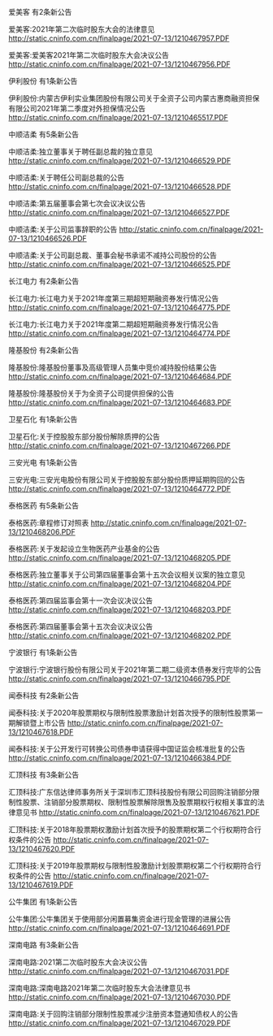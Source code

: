 爱美客 有2条新公告 

爱美客:2021年第二次临时股东大会的法律意见 http://static.cninfo.com.cn/finalpage/2021-07-13/1210467957.PDF 

爱美客:爱美客2021年第二次临时股东大会决议公告 http://static.cninfo.com.cn/finalpage/2021-07-13/1210467956.PDF 

伊利股份 有1条新公告 

伊利股份:内蒙古伊利实业集团股份有限公司关于全资子公司内蒙古惠商融资担保有限公司2021年第二季度对外担保情况公告 http://static.cninfo.com.cn/finalpage/2021-07-13/1210465517.PDF 

中顺洁柔 有5条新公告 

中顺洁柔:独立董事关于聘任副总裁的独立意见 http://static.cninfo.com.cn/finalpage/2021-07-13/1210466529.PDF 

中顺洁柔:关于聘任公司副总裁的公告 http://static.cninfo.com.cn/finalpage/2021-07-13/1210466528.PDF 

中顺洁柔:第五届董事会第七次会议决议公告 http://static.cninfo.com.cn/finalpage/2021-07-13/1210466527.PDF 

中顺洁柔:关于公司监事辞职的公告 http://static.cninfo.com.cn/finalpage/2021-07-13/1210466526.PDF 

中顺洁柔:关于公司副总裁、董事会秘书承诺不减持公司股份的公告 http://static.cninfo.com.cn/finalpage/2021-07-13/1210466525.PDF 

长江电力 有2条新公告 

长江电力:长江电力关于2021年度第三期超短期融资券发行情况公告 http://static.cninfo.com.cn/finalpage/2021-07-13/1210464775.PDF 

长江电力:长江电力关于2021年度第二期超短期融资券发行情况公告 http://static.cninfo.com.cn/finalpage/2021-07-13/1210464774.PDF 

隆基股份 有2条新公告 

隆基股份:隆基股份董事及高级管理人员集中竞价减持股份结果公告 http://static.cninfo.com.cn/finalpage/2021-07-13/1210464684.PDF 

隆基股份:隆基股份关于为全资子公司提供担保的公告 http://static.cninfo.com.cn/finalpage/2021-07-13/1210464683.PDF 

卫星石化 有1条新公告 

卫星石化:关于控股股东部分股份解除质押的公告 http://static.cninfo.com.cn/finalpage/2021-07-13/1210467266.PDF 

三安光电 有1条新公告 

三安光电:三安光电股份有限公司关于控股股东部分股份质押延期购回的公告 http://static.cninfo.com.cn/finalpage/2021-07-13/1210464772.PDF 

泰格医药 有5条新公告 

泰格医药:章程修订对照表 http://static.cninfo.com.cn/finalpage/2021-07-13/1210468206.PDF 

泰格医药:关于发起设立生物医药产业基金的公告 http://static.cninfo.com.cn/finalpage/2021-07-13/1210468205.PDF 

泰格医药:独立董事关于公司第四届董事会第十五次会议相关议案的独立意见 http://static.cninfo.com.cn/finalpage/2021-07-13/1210468204.PDF 

泰格医药:第四届监事会第十一次会议决议公告 http://static.cninfo.com.cn/finalpage/2021-07-13/1210468203.PDF 

泰格医药:第四届董事会第十五次会议决议公告 http://static.cninfo.com.cn/finalpage/2021-07-13/1210468202.PDF 

宁波银行 有1条新公告 

宁波银行:宁波银行股份有限公司关于2021年第二期二级资本债券发行完毕的公告 http://static.cninfo.com.cn/finalpage/2021-07-13/1210466795.PDF 

闻泰科技 有2条新公告 

闻泰科技:关于2020年股票期权与限制性股票激励计划首次授予的限制性股票第一期解锁暨上市公告 http://static.cninfo.com.cn/finalpage/2021-07-13/1210467618.PDF 

闻泰科技:关于公开发行可转换公司债券申请获得中国证监会核准批复的公告 http://static.cninfo.com.cn/finalpage/2021-07-13/1210466384.PDF 

汇顶科技 有3条新公告 

汇顶科技:广东信达律师事务所关于深圳市汇顶科技股份有限公司回购注销部分限制性股票、注销部分股票期权、限制性股票解除限售及股票期权行权相关事宜的法律意见书 http://static.cninfo.com.cn/finalpage/2021-07-13/1210467621.PDF 

汇顶科技:关于2018年股票期权激励计划首次授予的股票期权第二个行权期符合行权条件的公告 http://static.cninfo.com.cn/finalpage/2021-07-13/1210467620.PDF 

汇顶科技:关于2019年股票期权与限制性股激励计划股票期权第二个行权期符合行权条件的公告 http://static.cninfo.com.cn/finalpage/2021-07-13/1210467619.PDF 

公牛集团 有1条新公告 

公牛集团:公牛集团关于使用部分闲置募集资金进行现金管理的进展公告 http://static.cninfo.com.cn/finalpage/2021-07-13/1210464691.PDF 

深南电路 有3条新公告 

深南电路:2021第二次临时股东大会决议公告 http://static.cninfo.com.cn/finalpage/2021-07-13/1210467031.PDF 

深南电路:深南电路2021年第二次临时股东大会法律意见书 http://static.cninfo.com.cn/finalpage/2021-07-13/1210467030.PDF 

深南电路:关于回购注销部分限制性股票减少注册资本暨通知债权人的公告 http://static.cninfo.com.cn/finalpage/2021-07-13/1210467029.PDF 


